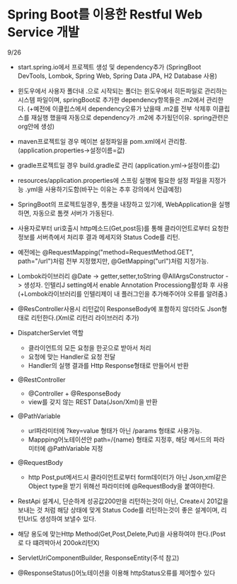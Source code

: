 # Spring Boot를 이용한 Restful Web Service 개발

9/26
- start.spring.io에서 프로젝트 생성 및 dependency추가
  (SpringBoot DevTools, Lombok, Spring Web, Spring Data JPA, H2 Database 사용)


- 윈도우에서 사용자 폴더내 .으로 시작되는 폴더는 윈도우에서 히든파일로 관리하는 시스템 파일이며, springBoot로 추가한 dependency항목들은 .m2에서 관리한다.
(+예전에 이클립스에서 dependency오류가 났을때 .m2를 전부 삭제후 이클립스를 재실행 했을때 자동으로 dependency가 .m2에 추가됬던이유. spring관련은 org안에 생성)


- maven프로젝트일 경우 메이븐 설정파일을 pom.xml에서 관리함. (application.properties->설정이름=값)
- gradle프로젝트일 경우 build.gradle로 관리 (application.yml->설정이름:값)


- resources/application.properties에 스프링 실행에 필요한 설정 파일을 지정가능 .yml을 사용하기도함(바꾸는 이유는 추후 강의에서 언급예정)


- SpringBoot의 프로젝트일경우, 톰캣을 내장하고 있기에, WebApplication을 실행하면, 자동으로 톰캣 서버가 가동된다.


- 사용자로부터 uri호출시 http메소드(Get,post등)를 통해 클라이언트로부터 요청한 정보를 서버측에서 처리후 결과 메세지와 Status Code를 리턴.
- 예전에는 @RequestMapping("method=RequestMethod.GET", path="/url")처럼 전부 지정했지만, @GetMapping("url")처럼 지정가능.


- Lombok라이브러리 @Date -> getter,setter,toString @AllArgsConstructor -> 생성자. 인텔리J setting에서 enable Annotation Processiong활성화 후 사용
  (+Lombok라이브러리를 인텔리제이 내 플러그인을 추가해주어야 오류를 알려줌.)

  
- @ResController사용시 리턴값이 ResponseBody에 포함하지 않더라도 Json형태로 리턴한다.(Xml로 리턴리 라이브러리 추가)


- DispatcherServlet 역할
  - 클라이언트의 모든 요청을 한곳으로 받아서 처리
  - 요청에 맞는 Handler로 요청 전달
  - Handler의 실행 결과를 Http Response형태로 만들어서 반환


- @RestController
  - @Controller + @ResponseBody
  - view를 갖지 않는 REST Data(Json/Xml)을 반환


- @PathVariable
  - url파라미터에 ?key=value 형태가 아닌 /params 형태로 사용가능.
  - Mappping어노테이션안 path=/{name} 형태로 지정후, 해당 메서드의 파라미터에 @PathVariable 지정


- @RequestBody
  - http Post,put메서드시 클라이언트로부터 form데이터가 아닌 Json,xml같은 Object type을 받기 위해선 파라미터에 @RequestBody을 붙여야한다.


- RestApi 설계시, 단순하게 성공값200만을 리턴하는것이 아닌, Create시 201값을 보내는 것 처럼 해당 상태에 맞게 Status Code를 리턴하는것이 좋은 설계이며, 리턴Url도 생성하여 보낼수 있다.
- 해당 용도에 맞는Http Method(Get,Post,Delete,Put)을 사용하여야 한다.(Post로 다 떄려박아서 200ok리턴X)
- ServletUriComponentBuilder, ResponseEntity(주석 참고)
- @ResponseStatus()어노테이션을 이용해 httpStatus오류를 제어할수 있다








